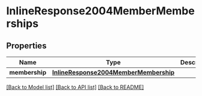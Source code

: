 # InlineResponse2004MemberMemberships

## Properties
Name | Type | Description | Notes
------------ | ------------- | ------------- | -------------
**membership** | [**InlineResponse2004MemberMembership**](InlineResponse2004MemberMembership.md) |  | [optional] 

[[Back to Model list]](../README.md#documentation-for-models) [[Back to API list]](../README.md#documentation-for-api-endpoints) [[Back to README]](../README.md)


